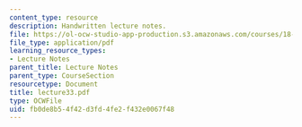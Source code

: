 ```yaml
---
content_type: resource
description: Handwritten lecture notes.
file: https://ol-ocw-studio-app-production.s3.amazonaws.com/courses/18-704-seminar-in-algebra-and-number-theory-rational-points-on-elliptic-curves-fall-2004/fb0de8b54f42d3fd4fe2f432e0067f48_lecture33.pdf
file_type: application/pdf
learning_resource_types:
- Lecture Notes
parent_title: Lecture Notes
parent_type: CourseSection
resourcetype: Document
title: lecture33.pdf
type: OCWFile
uid: fb0de8b5-4f42-d3fd-4fe2-f432e0067f48
---
```

